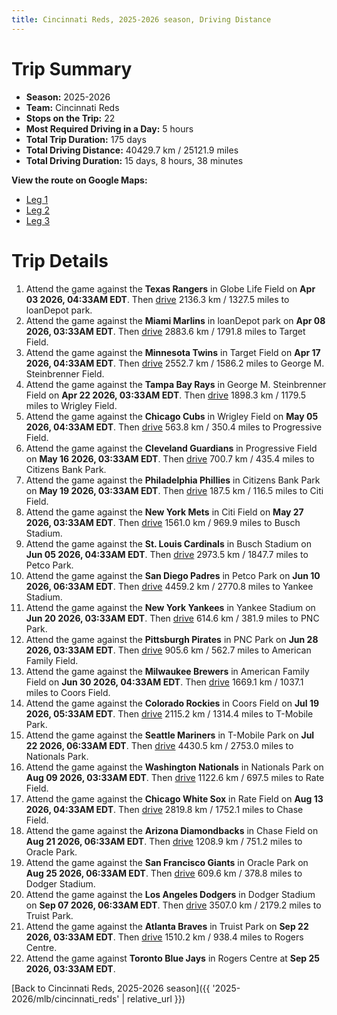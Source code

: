 ```yaml
---
title: Cincinnati Reds, 2025-2026 season, Driving Distance
---
```


# Trip Summary
- **Season:** 2025-2026
- **Team:** Cincinnati Reds
- **Stops on the Trip:** 22
- **Most Required Driving in a Day:** 5 hours
- **Total Trip Duration:** 175 days
- **Total Driving Distance:** 40429.7 km / 25121.9 miles
- **Total Driving Duration:** 15 days, 8 hours, 38 minutes

**View the route on Google Maps:**
- [Leg 1](https://www.google.com/maps/dir/Globe+Life+Field+Arlington/loanDepot+park+Miami/Target+Field+Minneapolis/George+M.+Steinbrenner+Field+Tampa/Wrigley+Field+Chicago/Progressive+Field+Cleveland/Citizens+Bank+Park+Philadelphia/Citi+Field+Flushing/Busch+Stadium+St.+Louis/Petco+Park+San+Diego)
- [Leg 2](https://www.google.com/maps/dir/Petco+Park+San+Diego/Yankee+Stadium+Bronx/PNC+Park+Pittsburgh/American+Family+Field+Milwaukee/Coors+Field+Denver/T-Mobile+Park+Seattle/Nationals+Park+Washington/Rate+Field+Chicago/Chase+Field+Phoenix/Oracle+Park+San+Francisco)
- [Leg 3](https://www.google.com/maps/dir/Oracle+Park+San+Francisco/Dodger+Stadium+Los+Angeles/Truist+Park+Atlanta/Rogers+Centre+Toronto)

# Trip Details
1. Attend the game against the **Texas Rangers** in Globe Life Field on **Apr 03 2026, 04:33AM EDT**. Then [drive](https://www.google.com/maps/dir/Globe+Life+Field+Arlington/loanDepot+park+Miami) 2136.3 km / 1327.5 miles to loanDepot park.
2. Attend the game against the **Miami Marlins** in loanDepot park on **Apr 08 2026, 03:33AM EDT**. Then [drive](https://www.google.com/maps/dir/loanDepot+park+Miami/Target+Field+Minneapolis) 2883.6 km / 1791.8 miles to Target Field.
3. Attend the game against the **Minnesota Twins** in Target Field on **Apr 17 2026, 04:33AM EDT**. Then [drive](https://www.google.com/maps/dir/Target+Field+Minneapolis/George+M.+Steinbrenner+Field+Tampa) 2552.7 km / 1586.2 miles to George M. Steinbrenner Field.
4. Attend the game against the **Tampa Bay Rays** in George M. Steinbrenner Field on **Apr 22 2026, 03:33AM EDT**. Then [drive](https://www.google.com/maps/dir/George+M.+Steinbrenner+Field+Tampa/Wrigley+Field+Chicago) 1898.3 km / 1179.5 miles to Wrigley Field.
5. Attend the game against the **Chicago Cubs** in Wrigley Field on **May 05 2026, 04:33AM EDT**. Then [drive](https://www.google.com/maps/dir/Wrigley+Field+Chicago/Progressive+Field+Cleveland) 563.8 km / 350.4 miles to Progressive Field.
6. Attend the game against the **Cleveland Guardians** in Progressive Field on **May 16 2026, 03:33AM EDT**. Then [drive](https://www.google.com/maps/dir/Progressive+Field+Cleveland/Citizens+Bank+Park+Philadelphia) 700.7 km / 435.4 miles to Citizens Bank Park.
7. Attend the game against the **Philadelphia Phillies** in Citizens Bank Park on **May 19 2026, 03:33AM EDT**. Then [drive](https://www.google.com/maps/dir/Citizens+Bank+Park+Philadelphia/Citi+Field+Flushing) 187.5 km / 116.5 miles to Citi Field.
8. Attend the game against the **New York Mets** in Citi Field on **May 27 2026, 03:33AM EDT**. Then [drive](https://www.google.com/maps/dir/Citi+Field+Flushing/Busch+Stadium+St.+Louis) 1561.0 km / 969.9 miles to Busch Stadium.
9. Attend the game against the **St. Louis Cardinals** in Busch Stadium on **Jun 05 2026, 04:33AM EDT**. Then [drive](https://www.google.com/maps/dir/Busch+Stadium+St.+Louis/Petco+Park+San+Diego) 2973.5 km / 1847.7 miles to Petco Park.
10. Attend the game against the **San Diego Padres** in Petco Park on **Jun 10 2026, 06:33AM EDT**. Then [drive](https://www.google.com/maps/dir/Petco+Park+San+Diego/Yankee+Stadium+Bronx) 4459.2 km / 2770.8 miles to Yankee Stadium.
11. Attend the game against the **New York Yankees** in Yankee Stadium on **Jun 20 2026, 03:33AM EDT**. Then [drive](https://www.google.com/maps/dir/Yankee+Stadium+Bronx/PNC+Park+Pittsburgh) 614.6 km / 381.9 miles to PNC Park.
12. Attend the game against the **Pittsburgh Pirates** in PNC Park on **Jun 28 2026, 03:33AM EDT**. Then [drive](https://www.google.com/maps/dir/PNC+Park+Pittsburgh/American+Family+Field+Milwaukee) 905.6 km / 562.7 miles to American Family Field.
13. Attend the game against the **Milwaukee Brewers** in American Family Field on **Jun 30 2026, 04:33AM EDT**. Then [drive](https://www.google.com/maps/dir/American+Family+Field+Milwaukee/Coors+Field+Denver) 1669.1 km / 1037.1 miles to Coors Field.
14. Attend the game against the **Colorado Rockies** in Coors Field on **Jul 19 2026, 05:33AM EDT**. Then [drive](https://www.google.com/maps/dir/Coors+Field+Denver/T-Mobile+Park+Seattle) 2115.2 km / 1314.4 miles to T-Mobile Park.
15. Attend the game against the **Seattle Mariners** in T-Mobile Park on **Jul 22 2026, 06:33AM EDT**. Then [drive](https://www.google.com/maps/dir/T-Mobile+Park+Seattle/Nationals+Park+Washington) 4430.5 km / 2753.0 miles to Nationals Park.
16. Attend the game against the **Washington Nationals** in Nationals Park on **Aug 09 2026, 03:33AM EDT**. Then [drive](https://www.google.com/maps/dir/Nationals+Park+Washington/Rate+Field+Chicago) 1122.6 km / 697.5 miles to Rate Field.
17. Attend the game against the **Chicago White Sox** in Rate Field on **Aug 13 2026, 04:33AM EDT**. Then [drive](https://www.google.com/maps/dir/Rate+Field+Chicago/Chase+Field+Phoenix) 2819.8 km / 1752.1 miles to Chase Field.
18. Attend the game against the **Arizona Diamondbacks** in Chase Field on **Aug 21 2026, 06:33AM EDT**. Then [drive](https://www.google.com/maps/dir/Chase+Field+Phoenix/Oracle+Park+San+Francisco) 1208.9 km / 751.2 miles to Oracle Park.
19. Attend the game against the **San Francisco Giants** in Oracle Park on **Aug 25 2026, 06:33AM EDT**. Then [drive](https://www.google.com/maps/dir/Oracle+Park+San+Francisco/Dodger+Stadium+Los+Angeles) 609.6 km / 378.8 miles to Dodger Stadium.
20. Attend the game against the **Los Angeles Dodgers** in Dodger Stadium on **Sep 07 2026, 06:33AM EDT**. Then [drive](https://www.google.com/maps/dir/Dodger+Stadium+Los+Angeles/Truist+Park+Atlanta) 3507.0 km / 2179.2 miles to Truist Park.
21. Attend the game against the **Atlanta Braves** in Truist Park on **Sep 22 2026, 03:33AM EDT**. Then [drive](https://www.google.com/maps/dir/Truist+Park+Atlanta/Rogers+Centre+Toronto) 1510.2 km / 938.4 miles to Rogers Centre.
22. Attend the game against **Toronto Blue Jays** in Rogers Centre at **Sep 25 2026, 03:33AM EDT**.

[Back to Cincinnati Reds, 2025-2026 season]({{ '2025-2026/mlb/cincinnati_reds' | relative_url }})
